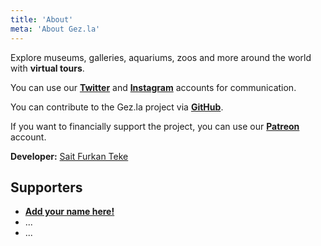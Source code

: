 ```yaml
---
title: 'About'
meta: 'About Gez.la'
---
```


Explore museums, galleries, aquariums, zoos and more around the world with **virtual tours**.

You can use our **[Twitter](https://twitter.com/lagezla)** and **[Instagram](https://www.instagram.com/lagezla)** accounts for communication.

You can contribute to the Gez.la project via **[GitHub](https://github.com/stfurkan/gez)**.

If you want to financially support the project, you can use our **[Patreon](https://www.patreon.com/lagezla)** account.

**Developer:** [Sait Furkan Teke](https://www.linkedin.com/in/stfurkan)

## Supporters

- **[Add your name here!](https://www.patreon.com/lagezla)**
- ...
- ...
